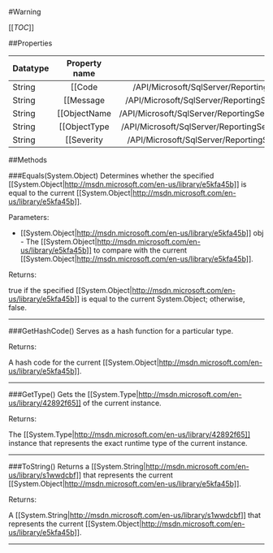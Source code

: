 #Warning

[[_TOC_]]

##Properties

|Datatype|Property name|Property description|Default Value|
|:-------|:----------:|:-----------------:|:-----------:|
|String|[[Code|/API/Microsoft/SqlServer/ReportingServices2005/CodeSamples/Microsoft_SqlServer_ReportingServices2005_Warning_Code]]|<remarks />|null|
|String|[[Message|/API/Microsoft/SqlServer/ReportingServices2005/CodeSamples/Microsoft_SqlServer_ReportingServices2005_Warning_Message]]|<remarks />|null|
|String|[[ObjectName|/API/Microsoft/SqlServer/ReportingServices2005/CodeSamples/Microsoft_SqlServer_ReportingServices2005_Warning_ObjectName]]|<remarks />|null|
|String|[[ObjectType|/API/Microsoft/SqlServer/ReportingServices2005/CodeSamples/Microsoft_SqlServer_ReportingServices2005_Warning_ObjectType]]|<remarks />|null|
|String|[[Severity|/API/Microsoft/SqlServer/ReportingServices2005/CodeSamples/Microsoft_SqlServer_ReportingServices2005_Warning_Severity]]|<remarks />|null|


##Methods

###Equals(System.Object)
Determines whether the specified [[System.Object|http://msdn.microsoft.com/en-us/library/e5kfa45b]] is equal to the current [[System.Object|http://msdn.microsoft.com/en-us/library/e5kfa45b]].

Parameters: 

* [[System.Object|http://msdn.microsoft.com/en-us/library/e5kfa45b]] obj  - The [[System.Object|http://msdn.microsoft.com/en-us/library/e5kfa45b]] to compare with the current [[System.Object|http://msdn.microsoft.com/en-us/library/e5kfa45b]].





Returns:

true if the specified [[System.Object|http://msdn.microsoft.com/en-us/library/e5kfa45b]] is equal to the current System.Object; otherwise, false.


---


###GetHashCode()
 Serves as a hash function for a particular type.  





Returns:

A hash code for the current [[System.Object|http://msdn.microsoft.com/en-us/library/e5kfa45b]].


---


###GetType()
Gets the [[System.Type|http://msdn.microsoft.com/en-us/library/42892f65]] of the current instance.





Returns:

The [[System.Type|http://msdn.microsoft.com/en-us/library/42892f65]] instance that represents the exact runtime type of the current instance.


---


###ToString()
Returns a [[System.String|http://msdn.microsoft.com/en-us/library/s1wwdcbf]] that represents the current [[System.Object|http://msdn.microsoft.com/en-us/library/e5kfa45b]].





Returns:

A [[System.String|http://msdn.microsoft.com/en-us/library/s1wwdcbf]] that represents the current [[System.Object|http://msdn.microsoft.com/en-us/library/e5kfa45b]].


---


